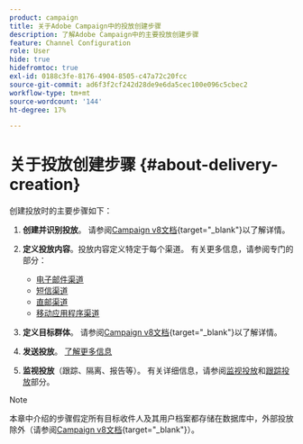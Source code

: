 ```yaml
---
product: campaign
title: 关于Adobe Campaign中的投放创建步骤
description: 了解Adobe Campaign中的主要投放创建步骤
feature: Channel Configuration
role: User
hide: true
hidefromtoc: true
exl-id: 0188c3fe-8176-4904-8505-c47a72c20fcc
source-git-commit: ad6f3f2cf242d28de9e6da5cec100e096c5cbec2
workflow-type: tm+mt
source-wordcount: '144'
ht-degree: 17%

---
```


# 关于投放创建步骤 {#about-delivery-creation}

创建投放时的主要步骤如下：

1. **创建并识别投放**。 请参阅[Campaign v8文档](https://experienceleague.adobe.com/docs/campaign/campaign-v8/send/create-message.html?lang=zh-Hans#create-the-delivery){target="_blank"}以了解详情。

1. **定义投放内容**。投放内容定义特定于每个渠道。 有关更多信息，请参阅专门的部分：

   * [电子邮件渠道](defining-the-email-content.md)
   * [短信渠道](sms-create.md#defining-the-sms-content)
   * [直邮渠道](defining-the-direct-mail-content.md)
   * [移动应用程序渠道](about-mobile-app-channel.md)

1. **定义目标群体**。 请参阅[Campaign v8文档](https://experienceleague.adobe.com/docs/campaign/campaign-v8/send/create-message#target-population.html){target="_blank"}以了解详情。

1. **发送投放**。 [了解更多信息](steps-sending-the-delivery.md)

1. **监视投放**（跟踪、隔离、报告等）。 有关详细信息，请参阅[监视投放](about-delivery-monitoring.md)和[跟踪投放](about-message-tracking.md)部分。

>[!NOTE]
>
>本章中介绍的步骤假定所有目标收件人及其用户档案都存储在数据库中，外部投放除外（请参阅[Campaign v8文档](https://experienceleague.adobe.com/docs/campaign/campaign-v8/send/create-message.html?lang=zh-Hans#selecting-external-recipients){target="_blank"}）。
